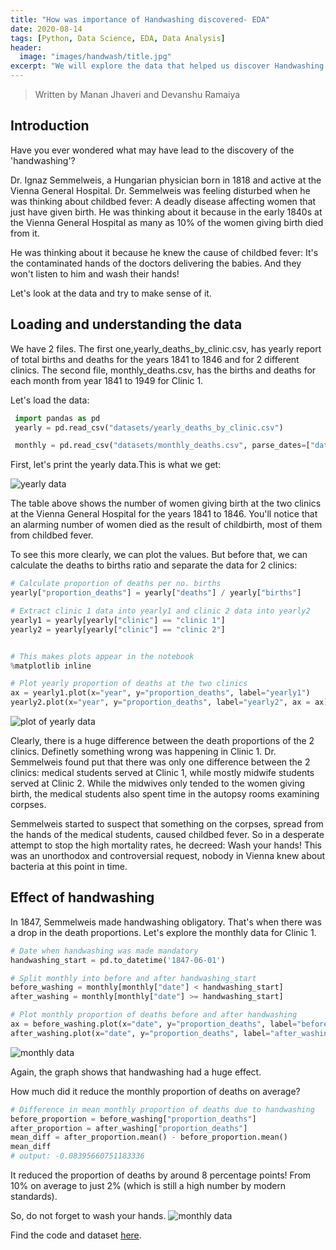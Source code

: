 ```yaml
---
title: "How was importance of Handwashing discovered- EDA"
date: 2020-08-14
tags: [Python, Data Science, EDA, Data Analysis]
header:
  image: "images/handwash/title.jpg"
excerpt: "We will explore the data that helped us discover Handwashing. "
---
```

> Written by Manan Jhaveri and Devanshu Ramaiya

## Introduction
Have you ever wondered what may have lead to the discovery of the 'handwashing'?

Dr. Ignaz Semmelweis, a Hungarian physician born in 1818 and active at the Vienna General Hospital. Dr. Semmelweis was feeling disturbed when he was thinking about childbed fever: A deadly disease affecting women that just have given birth. He was thinking about it because in the early 1840s at the Vienna General Hospital as many as 10% of the women giving birth died from it.

 He was thinking about it because he knew the cause of childbed fever: It's the contaminated hands of the doctors delivering the babies. And they won't listen to him and wash their hands!

 Let's look at the data and try to make sense of it.

## Loading and understanding the data

 We have 2 files. The first one,yearly_deaths_by_clinic.csv, has yearly report of total births and deaths for the years 1841 to 1846 and for 2 different clinics. The second file, monthly_deaths.csv, has the births and deaths for each month from year 1841 to 1949 for Clinic 1.

 Let's load the data:
```python
 import pandas as pd
 yearly = pd.read_csv("datasets/yearly_deaths_by_clinic.csv")

 monthly = pd.read_csv("datasets/monthly_deaths.csv", parse_dates=["date"])
```

First, let's print the yearly data.This is what we get:

<img src="{{ site.url }}{{ site.baseurl }}/images/handwash/1.PNG" alt="yearly data">

The table above shows the number of women giving birth at the two clinics at the Vienna General Hospital for the years 1841 to 1846. You'll notice that an alarming number of women died as the result of childbirth, most of them from childbed fever.

To see this more clearly, we can plot  the values. But before that, we can calculate the deaths to births ratio and separate the data for 2 clinics:
```python
# Calculate proportion of deaths per no. births
yearly["proportion_deaths"] = yearly["deaths"] / yearly["births"]

# Extract clinic 1 data into yearly1 and clinic 2 data into yearly2
yearly1 = yearly[yearly["clinic"] == "clinic 1"]
yearly2 = yearly[yearly["clinic"] == "clinic 2"]


# This makes plots appear in the notebook
%matplotlib inline

# Plot yearly proportion of deaths at the two clinics
ax = yearly1.plot(x="year", y="proportion_deaths", label="yearly1")
yearly2.plot(x="year", y="proportion_deaths", label="yearly2", ax = ax)
```
<img src="{{ site.url }}{{ site.baseurl }}/images/handwash/2.PNG" alt="plot of yearly data">

Clearly, there is a huge difference between the death proportions of the 2 clinics. Definetly something wrong was happening in Clinic 1.
Dr. Semmelweis found put that there was only one difference between the 2 clinics:
medical students served at Clinic 1, while mostly midwife students served at Clinic 2.
While the midwives only tended to the women giving birth, the medical students also spent time in the autopsy rooms examining corpses.

Semmelweis started to suspect that something on the corpses, spread from the hands of the medical students, caused childbed fever. So in a desperate attempt to stop the high mortality rates, he decreed: Wash your hands! This was an unorthodox and controversial request, nobody in Vienna knew about bacteria at this point in time.

## Effect of handwashing
In 1847, Semmelweis made handwashing obligatory. That's when there was a drop in the death proportions. Let's explore the monthly data for Clinic 1.

```python
# Date when handwashing was made mandatory
handwashing_start = pd.to_datetime('1847-06-01')

# Split monthly into before and after handwashing_start
before_washing = monthly[monthly["date"] < handwashing_start]
after_washing = monthly[monthly["date"] >= handwashing_start]

# Plot monthly proportion of deaths before and after handwashing
ax = before_washing.plot(x="date", y="proportion_deaths", label="before_washing")
after_washing.plot(x="date", y="proportion_deaths", label="after_washing", ax=ax)
```
<img src="{{ site.url }}{{ site.baseurl }}/images/handwash/3.PNG" alt="monthly data">

Again, the graph shows that handwashing had a huge effect.

 How much did it reduce the monthly proportion of deaths on average?
 ```python
 # Difference in mean monthly proportion of deaths due to handwashing
 before_proportion = before_washing["proportion_deaths"]
 after_proportion = after_washing["proportion_deaths"]
 mean_diff = after_proportion.mean() - before_proportion.mean()
 mean_diff
 # output: -0.08395660751183336
 ```
It reduced the proportion of deaths by around 8 percentage points! From 10% on average to just 2% (which is still a high number by modern standards).

So, do not forget to wash your hands.
<img src="{{ site.url }}{{ site.baseurl }}/images/handwash/hw1.jpg" alt="monthly data">

Find the code and dataset [here](https://github.com/mananjhaveri/DataCamp/tree/master/Dr.%20Semmelweis%20and%20the%20Discovery%20of%20Handwashing).
